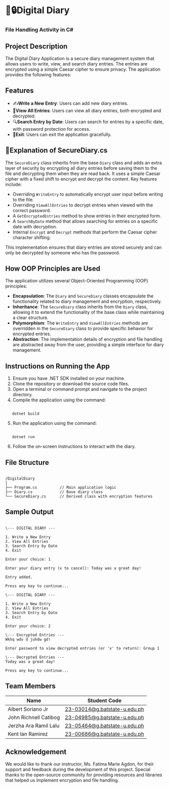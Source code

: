 # 📓🔒**Digital Diary** 

### **File Handling Activity in C#**

## Project Description

The Digital Diary Application is a secure diary management system that allows users to write, view, and search diary entries. The entries are encrypted using a simple Caesar cipher to ensure privacy. The application provides the following features:

## Features

- ✍️**Write a New Entry**: Users can add new diary entries.
- 📖**View All Entries**: Users can view all diary entries, both encrypted and decrypted.
- 🔍**Search Entry by Date**: Users can search for entries by a specific date, with password protection for access.
- 🚪**Exit**: Users can exit the application gracefully.

## 🔐Explanation of SecureDiary.cs 

The `SecureDiary` class inherits from the base `Diary` class and adds an extra layer of security by encrypting all diary entries before saving them to the file and decrypting them when they are read back. It uses a simple Caesar cipher with a fixed shift to encrypt and decrypt the content. Key features include:

- Overriding `WriteEntry` to automatically encrypt user input before writing to the file.
- Overriding `ViewAllEntries` to decrypt entries when viewed with the correct password.
- A `GetEncryptedEntries` method to show entries in their encrypted form.
- A `SearchByDate` method that allows searching for entries on a specific date with decryption.
- Internal `Encrypt` and `Decrypt` methods that perform the Caesar cipher character shifting.

This implementation ensures that diary entries are stored securely and can only be decrypted by someone who has the password.

## How OOP Principles are Used

The application utilizes several Object-Oriented Programming (OOP) principles:

- **Encapsulation**: The `Diary` and `SecureDiary` classes encapsulate the functionality related to diary management and encryption, respectively.
- **Inheritance**: The `SecureDiary` class inherits from the `Diary` class, allowing it to extend the functionality of the base class while maintaining a clear structure.
- **Polymorphism**: The `WriteEntry` and `ViewAllEntries` methods are overridden in the `SecureDiary` class to provide specific behavior for encrypted entries.
- **Abstraction**: The implementation details of encryption and file handling are abstracted away from the user, providing a simple interface for diary management.

## Instructions on Running the App

1. Ensure you have .NET SDK installed on your machine.
2. Clone the repository or download the source code files.
3. Open a terminal or command prompt and navigate to the project directory.
4. Compile the application using the command: 
```

   dotnet build

```
5. Run the application using the command: 
```

   dotnet run

```
6. Follow the on-screen instructions to interact with the diary.

## File Structure
```

/DigitalDiary
│
├── Program.cs          // Main application logic
├── Diary.cs            // Base diary class
└── SecureDiary.cs      // Derived class with encryption features

```

## Sample Output
```

\--- DIGITAL DIARY ---

1. Write a New Entry
2. View All Entries
3. Search Entry by Date
4. Exit

Enter your choice: 1

Enter your diary entry (x to cancel): Today was a great day!

Entry added.

Press any key to continue...

\--- DIGITAL DIARY ---

1. Write a New Entry
2. View All Entries
3. Search Entry by Date
4. Exit

Enter your choice: 2

\--- Encrypted Entries ---
Wkhq wdv d juhdw gd!

Enter password to view decrypted entries (or 'x' to return): Group 1

\--- Decrypted Entries ---
Today was a great day!

Press any key to continue...

```

## Team Members

| Name                   | Student Code                 |
|------------------------|------------------------------|
| Albert Soriano Jr      | 23-03014@g.batstate-u.edu.ph |
| John Richnell Catibog  | 23-04985@g.batstate-u.edu.ph |
| Jerzha Ara Ramil Lalu  | 23-05464@g.batstate-u.edu.ph |
| Kent Ian Ramirez       | 23-00686@g.batstate-u.edu.ph |

## Acknowledgement

We would like to thank our instructor, Ms. Fatima Marie Agdon, for their support and feedback during the development of this project. Special thanks to the open-source community for providing resources and libraries that helped us implement encryption and file handling.
